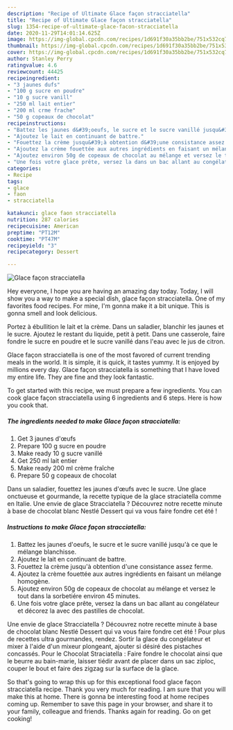 ```yaml
---
description: "Recipe of Ultimate Glace façon stracciatella"
title: "Recipe of Ultimate Glace façon stracciatella"
slug: 1354-recipe-of-ultimate-glace-facon-stracciatella
date: 2020-11-29T14:01:14.625Z
image: https://img-global.cpcdn.com/recipes/1d691f30a35bb2be/751x532cq70/glace-facon-stracciatella-photo-principale-de-la-recette.jpg
thumbnail: https://img-global.cpcdn.com/recipes/1d691f30a35bb2be/751x532cq70/glace-facon-stracciatella-photo-principale-de-la-recette.jpg
cover: https://img-global.cpcdn.com/recipes/1d691f30a35bb2be/751x532cq70/glace-facon-stracciatella-photo-principale-de-la-recette.jpg
author: Stanley Perry
ratingvalue: 4.6
reviewcount: 44425
recipeingredient:
- "3 jaunes dufs"
- "100 g sucre en poudre"
- "10 g sucre vanill"
- "250 ml lait entier"
- "200 ml crme frache"
- "50 g copeaux de chocolat"
recipeinstructions:
- "Battez les jaunes d&#39;oeufs, le sucre et le sucre vanillé jusqu&#39;à ce que le mélange blanchisse."
- "Ajoutez le lait en continuant de battre."
- "Fouettez la crème jusqu&#39;à obtention d&#39;une consistance assez ferme."
- "Ajoutez la crème fouettée aux autres ingrédients en faisant un mélange homogène."
- "Ajoutez environ 50g de copeaux de chocolat au mélange et versez le tout dans la sorbetiére environ 45 minutes."
- "Une fois votre glace prête, versez la dans un bac allant au congélateur et décorez la avec des pastilles de chocolat."
categories:
- Recipe
tags:
- glace
- faon
- stracciatella

katakunci: glace faon stracciatella 
nutrition: 287 calories
recipecuisine: American
preptime: "PT12M"
cooktime: "PT47M"
recipeyield: "3"
recipecategory: Dessert

---
```



![Glace façon stracciatella](https://img-global.cpcdn.com/recipes/1d691f30a35bb2be/751x532cq70/glace-facon-stracciatella-photo-principale-de-la-recette.jpg)

Hey everyone, I hope you are having an amazing day today. Today, I will show you a way to make a special dish, glace façon stracciatella. One of my favorites food recipes. For mine, I'm gonna make it a bit unique. This is gonna smell and look delicious.

Portez à ébullition le lait et la crème. Dans un saladier, blanchir les jaunes et le sucre. Ajoutez le restant du liquide, petit à petit. Dans une casserole, faire fondre le sucre en poudre et le sucre vanillé dans l&#39;eau avec le jus de citron.

Glace façon stracciatella is one of the most favored of current trending meals in the world. It is simple, it is quick, it tastes yummy. It is enjoyed by millions every day. Glace façon stracciatella is something that I have loved my entire life. They are fine and they look fantastic.


To get started with this recipe, we must prepare a few ingredients. You can cook glace façon stracciatella using 6 ingredients and 6 steps. Here is how you cook that.

<!--inarticleads1-->

##### The ingredients needed to make Glace façon stracciatella:

1. Get 3 jaunes d&#39;œufs
1. Prepare 100 g sucre en poudre
1. Make ready 10 g sucre vanillé
1. Get 250 ml lait entier
1. Make ready 200 ml crème fraîche
1. Prepare 50 g copeaux de chocolat


Dans un saladier, fouettez les jaunes d&#39;œufs avec le sucre. Une glace onctueuse et gourmande, la recette typique de la glace straciatella comme en Italie. Une envie de glace Stracciatella ? Découvrez notre recette minute à base de chocolat blanc Nestlé Dessert qui va vous faire fondre cet été ! 

<!--inarticleads2-->

##### Instructions to make Glace façon stracciatella:

1. Battez les jaunes d&#39;oeufs, le sucre et le sucre vanillé jusqu&#39;à ce que le mélange blanchisse.
1. Ajoutez le lait en continuant de battre.
1. Fouettez la crème jusqu&#39;à obtention d&#39;une consistance assez ferme.
1. Ajoutez la crème fouettée aux autres ingrédients en faisant un mélange homogène.
1. Ajoutez environ 50g de copeaux de chocolat au mélange et versez le tout dans la sorbetiére environ 45 minutes.
1. Une fois votre glace prête, versez la dans un bac allant au congélateur et décorez la avec des pastilles de chocolat.


Une envie de glace Stracciatella ? Découvrez notre recette minute à base de chocolat blanc Nestlé Dessert qui va vous faire fondre cet été ! Pour plus de recettes ultra gourmandes, rendez. Sortir la glace du congélateur et mixer à l&#39;aide d&#39;un mixeur plongeant, ajouter si désiré des pistaches concassés. Pour le Chocolat Straciatella : Faire fondre le chocolat ainsi que le beurre au bain-marie, laisser tiédir avant de placer dans un sac ziploc, couper le bout et faire des zigzag sur la surface de la glace. 

So that's going to wrap this up for this exceptional food glace façon stracciatella recipe. Thank you very much for reading. I am sure that you will make this at home. There is gonna be interesting food at home recipes coming up. Remember to save this page in your browser, and share it to your family, colleague and friends. Thanks again for reading. Go on get cooking!
